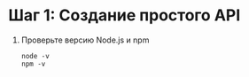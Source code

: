 # Шаг 1: Создание простого API

1) Проверьте версию Node.js и npm
   ```
   node -v
   npm -v
   ```

